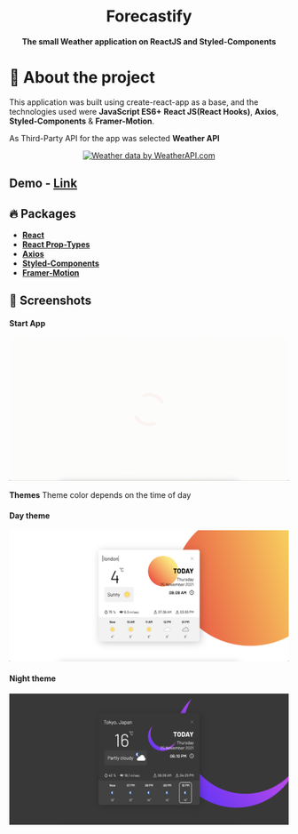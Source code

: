 <h1 align="center"> Forecastify </h2>
<h4 align="center"> The small  Weather application on ReactJS and Styled-Components  <h4>

# 💁 About the project
This application was built using create-react-app as a base, and the technologies used were **JavaScript ES6+** **React JS(React Hooks)**,  **Axios**, **Styled-Components** & **Framer-Motion**.

As Third-Party API for the app was selected **Weather API**
<p align="center"><a href="https://www.weatherapi.com/" title="Free Weather API"><img  src='https://cdn.weatherapi.com/v4/images/weatherapi_logo.png' alt="Weather data by WeatherAPI.com" border="0"></a><p>

## Demo - [Link](link)

## :fire: Packages

- [**React**]( https://github.com/facebook/react)
- [**React Prop-Types**](https://www.npmjs.com/package/prop-types)
-  [**Axios**](https://github.com/axios/axios)
- [**Styled-Components**](https://github.com/styled-components/styled-components)
- [**Framer-Motion**](https://www.framer.com/motion/)

## :iphone: Screenshots
#### Start App
![start app](https://github.com/Infected-by-js/Forecastify/blob/assets/start.gif?raw=true)

<b>Themes</b>
Theme color depends on the time of day
 #### Day theme
![Day theme](https://github.com/Infected-by-js/Forecastify/blob/assets/day.png?raw=true)
#### Night theme
![Night theme](https://github.com/Infected-by-js/Forecastify/blob/assets/night.png?raw=true)

